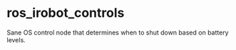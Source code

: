 ros_irobot_controls
===================

Sane OS control node that determines when to shut down based on battery levels.
